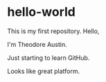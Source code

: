 # hello-world
This is my first repository.
Hello,

I'm Theodore Austin.

Just starting to learn GitHub.

Looks like great platform.
